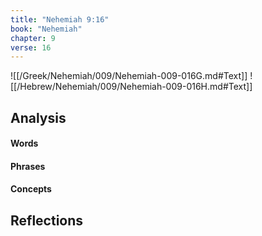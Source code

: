 ```yaml
---
title: "Nehemiah 9:16"
book: "Nehemiah"
chapter: 9
verse: 16
---
```

![[/Greek/Nehemiah/009/Nehemiah-009-016G.md#Text]]
![[/Hebrew/Nehemiah/009/Nehemiah-009-016H.md#Text]]

## Analysis

#### Words

#### Phrases

#### Concepts

## Reflections
